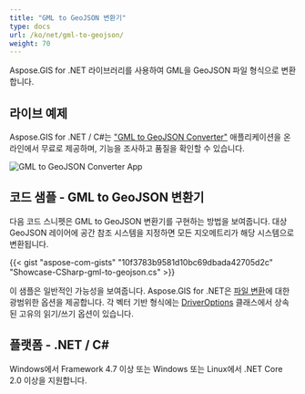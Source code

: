 ```yaml
---
title: "GML to GeoJSON 변환기"
type: docs
url: /ko/net/gml-to-geojson/
weight: 70
---
```


Aspose.GIS for .NET 라이브러리를 사용하여 GML을 GeoJSON 파일 형식으로 변환합니다.

## **라이브 예제**

Aspose.GIS for .NET / C#는 ["GML to GeoJSON Converter"](https://products.aspose.app/gis/conversion/gml-to-geojson) 애플리케이션을 온라인에서 무료로 제공하며, 기능을 조사하고 품질을 확인할 수 있습니다.

![GML to GeoJSON Converter App](conversion.png)

## **코드 샘플 - GML to GeoJSON 변환기**

다음 코드 스니펫은 GML to GeoJSON 변환기를 구현하는 방법을 보여줍니다. 대상 GeoJSON 레이어에 공간 참조 시스템을 지정하면 모든 지오메트리가 해당 시스템으로 변환됩니다. 

{{< gist "aspose-com-gists" "10f3783b9581d10bc69dbada42705d2c" "Showcase-CSharp-gml-to-geojson.cs" >}}

이 샘플은 일반적인 가능성을 보여줍니다. Aspose.GIS for .NET은 [파일 변환](https://docs.aspose.com/gis/net/vector-layers/)에 대한 광범위한 옵션을 제공합니다. 각 벡터 기반 형식에는 [DriverOptions](https://reference.aspose.com/gis/net/aspose.gis/driveroptions) 클래스에서 상속된 고유의 읽기/쓰기 옵션이 있습니다.

## **플랫폼 - .NET / C#**

Windows에서 Framework 4.7 이상 또는 Windows 또는 Linux에서 .NET Core 2.0 이상을 지원합니다.
